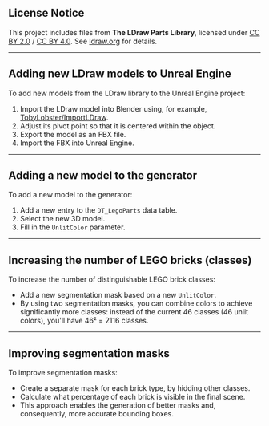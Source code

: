 ## License Notice

This project includes files from **The LDraw Parts Library**, licensed under [CC BY 2.0](https://creativecommons.org/licenses/by/2.0/) / [CC BY 4.0](https://creativecommons.org/licenses/by/4.0/). See [ldraw.org](https://www.ldraw.org/legal-info) for details.

---

## Adding new LDraw models to Unreal Engine

To add new models from the LDraw library to the Unreal Engine project:

1. Import the LDraw model into Blender using, for example, [TobyLobster/ImportLDraw](https://github.com/TobyLobster/ImportLDraw).
2. Adjust its pivot point so that it is centered within the object.
3. Export the model as an FBX file.
4. Import the FBX into Unreal Engine.

---

## Adding a new model to the generator

To add a new model to the generator:

1. Add a new entry to the `DT_LegoParts` data table.
2. Select the new 3D model.
3. Fill in the `UnlitColor` parameter.

---

## Increasing the number of LEGO bricks (classes)

To increase the number of distinguishable LEGO brick classes:

- Add a new segmentation mask based on a new `UnlitColor`.
- By using two segmentation masks, you can combine colors to achieve significantly more classes: instead of the current 46 classes (46 unlit colors), you'll have 46² = 2116 classes.

---

## Improving segmentation masks

To improve segmentation masks:

- Create a separate mask for each brick type, by hidding other classes.
- Calculate what percentage of each brick is visible in the final scene.
- This approach enables the generation of better masks and, consequently, more accurate bounding boxes.
